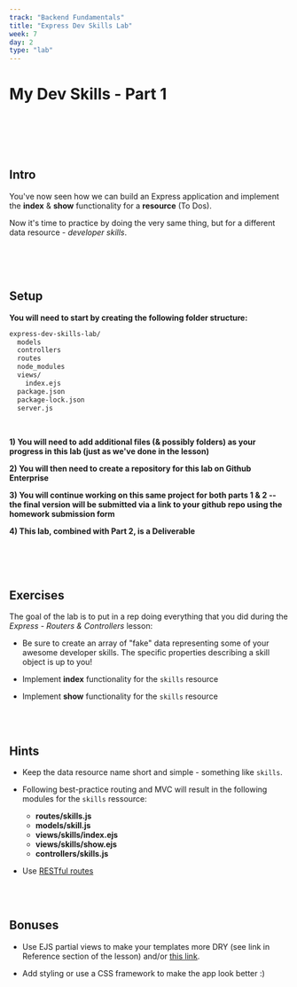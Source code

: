 ```yaml
---
track: "Backend Fundamentals"
title: "Express Dev Skills Lab"
week: 7
day: 2
type: "lab"
---
```


# My Dev Skills - Part 1


<br>
<br>
<br>
<br>




## Intro

You've now seen how we can build an Express application and implement the **index** & **show** functionality for a **resource** (To Dos).

Now it's time to practice by doing the very same thing, but for a different data resource - _developer skills_.


<br>
<br>
<br>




## Setup

**You will need to start by creating the following folder structure:**

```bash
express-dev-skills-lab/
  models
  controllers
  routes
  node_modules
  views/
    index.ejs
  package.json
  package-lock.json
  server.js
```

<br>


**1) You will need to add additional files (& possibly folders) as your progress in this lab (just as we've done in the lesson)**

**2) You will then need to create a repository for this lab on Github Enterprise**

**3) You will continue working on this same project for both parts 1 & 2 -- the final version will be submitted via a link to your github repo using the homework submission form**

**4) This lab, combined with Part 2, is a Deliverable**


<br>
<br>
<br>

## Exercises

The goal of the lab is to put in a rep doing everything that you did during the _Express - Routers & Controllers_ lesson:

- Be sure to create an array of "fake" data representing some of your awesome developer skills. The specific properties describing a skill object is up to you! 

- Implement **index** functionality for the `skills` resource

- Implement **show** functionality for the `skills` resource

<br>
<br>

## Hints

- Keep the data resource name short and simple - something like `skills`.

- Following best-practice routing and MVC will result in the following modules for the `skills` ressource:
	- **routes/skills.js**
	- **models/skill.js**
	- **views/skills/index.ejs**
	- **views/skills/show.ejs**
	- **controllers/skills.js**

- Use [RESTful routes](https://gist.github.com/myDeveloperJourney/dfb5b8728c54fce5e0e997ac3ce466a0)

<br>
<br>

## Bonuses

- Use EJS partial views to make your templates more DRY (see link in Reference section of the lesson) and/or [this link](https://www.npmjs.com/package/ejs#includes).

- Add styling or use a CSS framework to make the app look better :)



